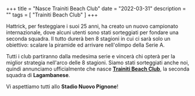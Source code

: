 +++
title = "Nasce Trainiti Beach Club"
date = "2022-03-31"
description = ""
tags = [
    "Trainiti Beach Club"
]
+++

Hattrick, per festeggiare i suoi 25 anni, ha creato un nuovo campionato internazionale, dove alcuni utenti sono stati sorteggiati per fondare una seconda squadra.
Il tutto durerà ben 8 stagioni in cui ci sarà solo un obiettivo: scalare la piramide ed arrivare nell'olimpo della Serie A.

Tutti i club partiranno dalla medesima serie e vincerà chi opterà per la miglior strategia nell'arco delle 8 stagioni.
Siamo stati sorteggiati anche noi, quindi annunciamo ufficialmente che nasce [**Trainiti Beach Club**](https://www88.hattrick.org/Club/?TeamID=2094164), la seconda squadra di **Lagambanese**.

Vi aspettiamo tutti allo **Stadio Nuovo Pignone**!
